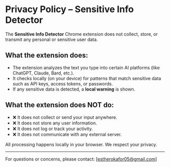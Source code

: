 # Privacy Policy – Sensitive Info Detector

The **Sensitive Info Detector** Chrome extension does not collect, store, or transmit any personal or sensitive user data.

## What the extension does:

- The extension analyzes the text you type into certain AI platforms (like ChatGPT, Claude, Bard, etc.).
- It checks locally (on your device) for patterns that match sensitive data such as API keys, access tokens, or passwords.
- If any sensitive data is detected, a **local warning** is shown.

## What the extension does NOT do:

- ❌ It does not collect or send your input anywhere.
- ❌ It does not store any user information.
- ❌ It does not log or track your activity.
- ❌ It does not communicate with any external server.

All processing happens locally in your browser. We respect your privacy.

---

For questions or concerns, please contact: [estherokafor05@gmail.com]
